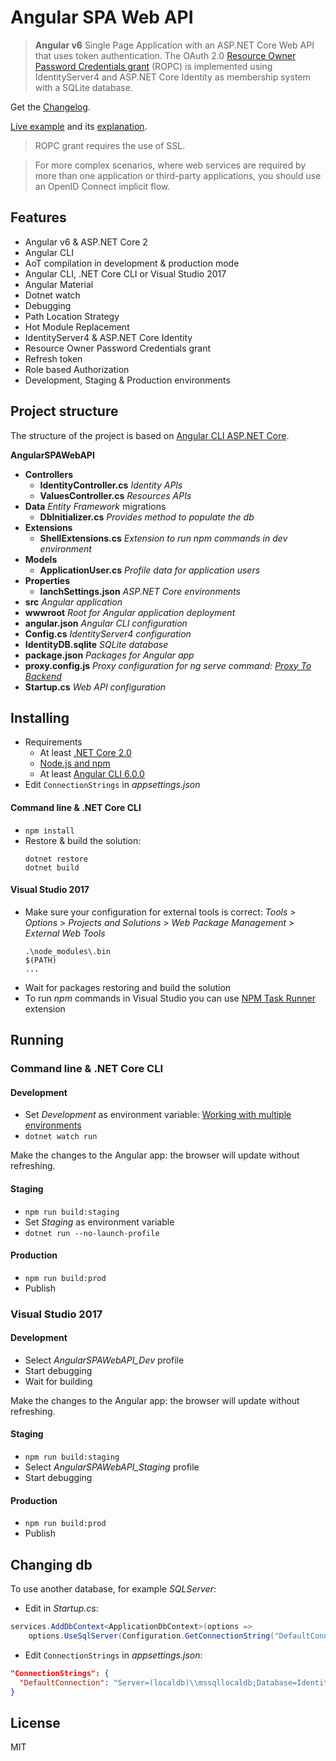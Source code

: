 # Angular SPA Web API

> **Angular v6** Single Page Application with an ASP.NET Core Web API that uses token authentication. 
> The OAuth 2.0 [Resource Owner Password Credentials grant](https://tools.ietf.org/html/rfc6749#section-4.3) (ROPC) is implemented using IdentityServer4 
> and ASP.NET Core Identity as membership system with a SQLite database.

Get the [Changelog](https://github.com/robisim74/AngularSPAWebAPI/blob/master/CHANGELOG.md).

[Live example](http://angularspawebapi.azurewebsites.net) and its [explanation](https://github.com/robisim74/AngularSPAWebAPI/blob/master/EXPLANATION.md).

> ROPC grant requires the use of SSL.

> For more complex scenarios, where web services are required by more than one application or third-party applications, 
you should use an OpenID Connect implicit flow.

## Features
- Angular v6 & ASP.NET Core 2
- Angular CLI
- AoT compilation in development & production mode
- Angular CLI, .NET Core CLI or Visual Studio 2017
- Angular Material
- Dotnet watch
- Debugging
- Path Location Strategy
- Hot Module Replacement
- IdentityServer4 & ASP.NET Core Identity
- Resource Owner Password Credentials grant
- Refresh token
- Role based Authorization
- Development, Staging & Production environments

## Project structure
The structure of the project is based on [Angular CLI ASP.NET Core](https://github.com/robisim74/AngularCliAspNetCore).

**AngularSPAWebAPI**
- **Controllers**
	- **IdentityController.cs** _Identity APIs_
	- **ValuesController.cs** _Resources APIs_
- **Data** _Entity Framework_ migrations
	- **DbInitializer.cs** _Provides method to populate the db_
- **Extensions**
	- **ShellExtensions.cs** _Extension to run npm commands in dev environment_
- **Models**
	- **ApplicationUser.cs** _Profile data for application users_
- **Properties**
	- **lanchSettings.json** _ASP.NET Core environments_
- **src** _Angular application_
- **wwwroot** _Root for Angular application deployment_
- **angular.json** _Angular CLI configuration_
- **Config.cs** _IdentityServer4 configuration_
- **IdentityDB.sqlite** _SQLite database_
- **package.json** _Packages for Angular app_
- **proxy.config.js** _Proxy configuration for ng serve command: [Proxy To Backend](https://github.com/angular/angular-cli/wiki/stories-proxy)_
- **Startup.cs** _Web API configuration_

## Installing
- Requirements
	- At least [.NET Core 2.0](https://www.microsoft.com/net/download/core)
	- [Node.js and npm](https://nodejs.org)
    - At least [Angular CLI 6.0.0](https://github.com/angular/angular-cli)
- Edit `ConnectionStrings` in _appsettings.json_

#### Command line & .NET Core CLI
- `npm install`
- Restore & build the solution:
	```Shell
	dotnet restore
	dotnet build
	```
#### Visual Studio 2017
- Make sure your configuration for external tools is correct:
	_Tools_ > _Options_ > _Projects and Solutions_ > _Web Package Management_ > _External Web Tools_
	```
	.\node_modules\.bin
	$(PATH)
	...
	```
- Wait for packages restoring and build the solution
- To run _npm_ commands in Visual Studio you can use [NPM Task Runner](https://marketplace.visualstudio.com/items?itemName=MadsKristensen.NPMTaskRunner) extension

## Running

### Command line & .NET Core CLI

#### Development
- Set _Development_ as environment variable: [Working with multiple environments](https://docs.microsoft.com/en-us/aspnet/core/fundamentals/environments?view=aspnetcore-2.0#setting-the-environment)
- `dotnet watch run`

Make the changes to the Angular app: the browser will update without refreshing.

#### Staging
- `npm run build:staging`
- Set _Staging_ as environment variable
- `dotnet run --no-launch-profile`

#### Production
- `npm run build:prod`
- Publish

### Visual Studio 2017

#### Development
- Select _AngularSPAWebAPI_Dev_ profile
- Start debugging
- Wait for building

Make the changes to the Angular app: the browser will update without refreshing.

#### Staging
- `npm run build:staging`
- Select _AngularSPAWebAPI_Staging_ profile
- Start debugging

#### Production
- `npm run build:prod`
- Publish

## Changing db
To use another database, for example _SQLServer_:
- Edit in _Startup.cs_:
```C#
services.AddDbContext<ApplicationDbContext>(options =>
    options.UseSqlServer(Configuration.GetConnectionString("DefaultConnection")));
```
- Edit `ConnectionStrings` in _appsettings.json_:
```Json
"ConnectionStrings": {
  "DefaultConnection": "Server=(localdb)\\mssqllocaldb;Database=IdentityDB;Trusted_Connection=True;MultipleActiveResultSets=true"
}
```

## License
MIT
